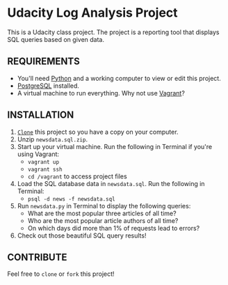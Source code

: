 # Udacity Log Analysis Project

This is a Udacity class project. The project is a reporting tool that displays SQL queries based on given data.

## REQUIREMENTS

* You'll need [Python](https://www.python.org/) and a working computer to view or edit this project.
* [PostgreSQL](https://www.postgresql.org/) installed.
* A virtual machine to run everything. Why not use [Vagrant](https://www.vagrantup.com/)?

## INSTALLATION

1. [`Clone`](https://github.com/purwin/Udacity_Log_Analysis.git) this project so you have a copy on your computer.
2. Unzip `newsdata.sql.zip`.
3. Start up your virtual machine. Run the following in Terminal if you're using Vagrant:
    * `vagrant up`
    * `vagrant ssh`
    * `cd /vagrant` to access project files
4. Load the SQL database data in `newsdata.sql`. Run the following in Terminal:
    * `psql -d news -f newsdata.sql`
5. Run `newsdata.py` in Terminal to display the following queries:
    * What are the most popular three articles of all time?
    * Who are the most popular article authors of all time?
    * On which days did more than 1% of requests lead to errors?
6. Check out those beautiful SQL query results!

## CONTRIBUTE

Feel free to `clone` or `fork` this project!